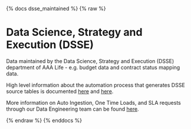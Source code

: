
{% docs dsse_maintained %}
{% raw %}

# Data Science, Strategy and Execution (DSSE)
Data maintained by the Data Science, Strategy and Execution (DSSE) department of AAA 
Life - e.g. budget data and contract status mapping data. 

High level information about the automation process that generates DSSE source tables is documented 
[here](https://aaalife-data.atlassian.net/wiki/spaces/HAN/pages/933265418/Data+Platform+-+Loading+DSSE+tables)
and [here](https://aaalife-data.atlassian.net/wiki/spaces/HAN/pages/10744659988/Promotion+History+Corrections+Automation).

More information on Auto Ingestion, One Time Loads, and SLA requests through our Data
Engineering team can be found [here](https://aaalife-data.atlassian.net/wiki/spaces/HAN/pages/1020329999/Data+Engineering+Guide+-+Auto+Ingestion+One+Time+load+and+SLAs).

{% endraw %}
{% enddocs %}

